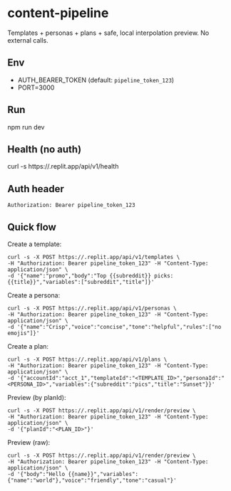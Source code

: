 # content-pipeline

Templates + personas + plans + safe, local interpolation preview. No external calls.

## Env
- AUTH_BEARER_TOKEN (default: `pipeline_token_123`)
- PORT=3000

## Run

npm run dev

## Health (no auth)

curl -s https://.replit.app/api/v1/health

## Auth header

`Authorization: Bearer pipeline_token_123`

## Quick flow

Create a template:
```
curl -s -X POST https://.replit.app/api/v1/templates \
-H "Authorization: Bearer pipeline_token_123" -H "Content-Type: application/json" \
-d '{"name":"promo","body":"Top {{subreddit}} picks: {{title}}","variables":["subreddit","title"]}'
```

Create a persona:
```
curl -s -X POST https://.replit.app/api/v1/personas \
-H "Authorization: Bearer pipeline_token_123" -H "Content-Type: application/json" \
-d '{"name":"Crisp","voice":"concise","tone":"helpful","rules":["no emojis"]}'
```

Create a plan:
```
curl -s -X POST https://.replit.app/api/v1/plans \
-H "Authorization: Bearer pipeline_token_123" -H "Content-Type: application/json" \
-d '{"accountId":"acct_1","templateId":"<TEMPLATE_ID>","personaId":"<PERSONA_ID>","variables":{"subreddit":"pics","title":"Sunset"}}'
```

Preview (by planId):
```
curl -s -X POST https://.replit.app/api/v1/render/preview \
-H "Authorization: Bearer pipeline_token_123" -H "Content-Type: application/json" \
-d '{"planId":"<PLAN_ID>"}'
```

Preview (raw):
```
curl -s -X POST https://.replit.app/api/v1/render/preview \
-H "Authorization: Bearer pipeline_token_123" -H "Content-Type: application/json" \
-d '{"body":"Hello {{name}}","variables":{"name":"world"},"voice":"friendly","tone":"casual"}'
```
